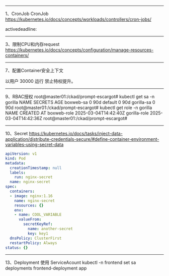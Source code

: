--------------------------------------------------------------------
1、CronJob
CronJob
https://kubernetes.io/docs/concepts/workloads/controllers/cron-jobs/

activedeadline:



--------------------------------------------------------------------
3、限制CPU和内存request
https://kubernetes.io/docs/concepts/configuration/manage-resources-containers/


--------------------------------------------------------------------
7、配置Container安全上下文

以用户 30000 运行 
禁止特权提升。


--------------------------------------------------------------------
9、RBAC授权 
root@master01:/ckad/prompt-escargot# kubectl get sa -n gorilla
NAME         SECRETS   AGE
boxweb-sa    0         90d
default      0         90d
gorilla-sa   0         90d
root@master01:/ckad/prompt-escargot# kubectl get role -n gorilla
NAME           CREATED AT
boxweb-role    2025-03-04T14:42:40Z
gorilla-role   2025-03-04T14:42:36Z
root@master01:/ckad/prompt-escargot#


--------------------------------------------------------------------
10、Secret 
https://kubernetes.io/docs/tasks/inject-data-application/distribute-credentials-secure/#define-container-environment-variables-using-secret-data

``` yaml
apiVersion: v1
kind: Pod
metadata:
  creationTimestamp: null
  labels:
    run: nginx-secret
  name: nginx-secret
spec:
  containers:
  - image: nginx:1.16
    name: nginx-secret
    resources: {}
    env:
    - name: COOL_VARIABLE
      valueFrom:
        secretKeyRef:
          name: another-secret
          key: key1
  dnsPolicy: ClusterFirst
  restartPolicy: Always
status: {}
```

--------------------------------------------------------------------
13、Deployment 使用 ServiceAcount
kubectl -n frontend set sa deployments frontend-deployment app



